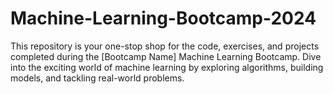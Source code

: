 # Machine-Learning-Bootcamp-2024
This repository is your one-stop shop for the code, exercises, and projects completed during the [Bootcamp Name] Machine Learning Bootcamp. Dive into the exciting world of machine learning by exploring algorithms, building models, and tackling real-world problems. 
